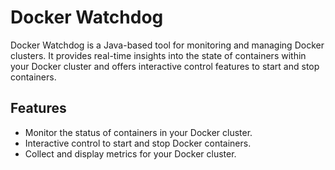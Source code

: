 # Docker Watchdog

Docker Watchdog is a Java-based tool for monitoring and managing Docker clusters. It provides real-time insights into the state of containers within your Docker cluster and offers interactive control features to start and stop containers.

## Features

- Monitor the status of containers in your Docker cluster.
- Interactive control to start and stop Docker containers.
- Collect and display metrics for your Docker cluster.



